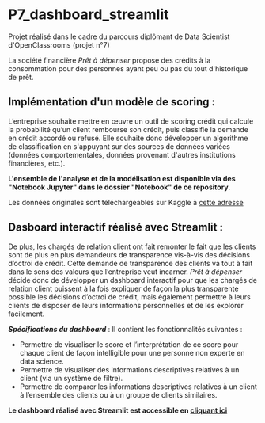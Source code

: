 # P7_dashboard_streamlit
Projet réalisé dans le cadre du parcours diplômant de Data Scientist d'OpenClassrooms (projet n°7)

La société financière *Prêt à dépenser* propose des crédits à la consommation pour des personnes ayant peu ou pas du tout d'historique de prêt.

## **Implémentation d'un modèle de scoring :** 

L’entreprise souhaite mettre en œuvre un outil de scoring crédit qui calcule la probabilité qu’un client rembourse son crédit, puis classifie la demande en crédit accordé ou refusé. Elle souhaite donc développer un algorithme de classification en s'appuyant sur des sources de données variées (données comportementales, données provenant d'autres institutions financières, etc.).

**L'ensemble de l'analyse et de la modélisation est disponible via des "Notebook Jupyter" dans le dossier "Notebook" de ce repository.**

Les données originales sont téléchargeables sur Kaggle à [cette adresse](https://www.kaggle.com/c/home-credit-default-risk/data)


## **Dasboard interactif réalisé avec Streamlit :**

De plus, les chargés de relation client ont fait remonter le fait que les clients sont de plus en plus demandeurs de transparence vis-à-vis des décisions d’octroi de crédit. Cette demande de transparence des clients va tout à fait dans le sens des valeurs que l’entreprise veut incarner. *Prêt à dépenser* décide donc de développer un dashboard interactif pour que les chargés de relation client puissent à la fois expliquer de façon la plus transparente possible les décisions d’octroi de crédit, mais également permettre à leurs clients de disposer de leurs informations personnelles et de les explorer facilement.

*__Spécifications du dashboard__* : Il contient les fonctionnalités suivantes :

- Permettre de visualiser le score et l’interprétation de ce score pour chaque client de façon intelligible pour une personne non experte en data science.
- Permettre de visualiser des informations descriptives relatives à un client (via un système de filtre).
- Permettre de comparer les informations descriptives relatives à un client à l’ensemble des clients ou à un groupe de clients similaires.

**Le dashboard réalisé avec Streamlit est accessible en [cliquant ici](https://isabellecontant-p7-dashboard-streamlit-01--homepage-ubegdo.streamlit.app/)**
